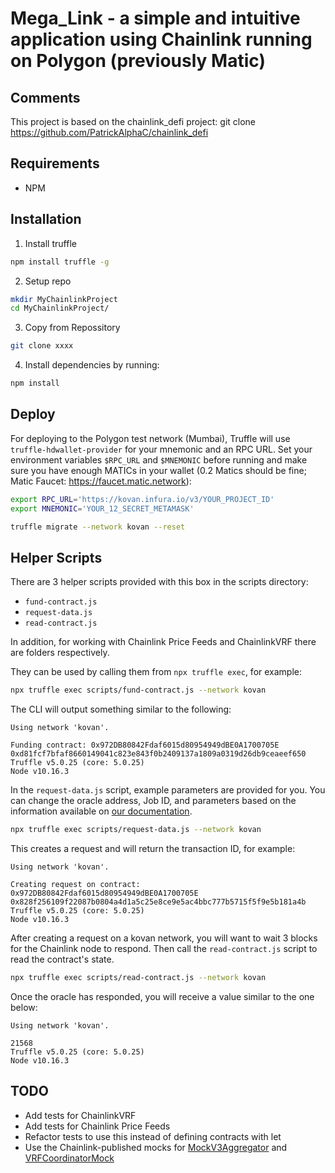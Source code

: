 # Mega_Link - a simple and intuitive application using Chainlink running on Polygon (previously Matic)

## Comments
This project is based on the chainlink_defi project:
git clone https://github.com/PatrickAlphaC/chainlink_defi

## Requirements

- NPM

## Installation

1. Install truffle

```bash
npm install truffle -g
```

2. Setup repo

```bash
mkdir MyChainlinkProject
cd MyChainlinkProject/
```

3. Copy from Repossitory

```bash
git clone xxxx
```

4. Install dependencies by running:

```bash
npm install
```

## Deploy

For deploying to the Polygon test network (Mumbai), Truffle will use `truffle-hdwallet-provider` for your mnemonic and an RPC URL. Set your environment variables `$RPC_URL` and `$MNEMONIC` before running and make sure you have enough MATICs in your wallet (0.2 Matics should be fine; Matic Faucet: https://faucet.matic.network):

```bash
export RPC_URL='https://kovan.infura.io/v3/YOUR_PROJECT_ID'
export MNEMONIC='YOUR_12_SECRET_METAMASK'

truffle migrate --network kovan --reset
```

## Helper Scripts

There are 3 helper scripts provided with this box in the scripts directory:

- `fund-contract.js`
- `request-data.js`
- `read-contract.js`

In addition, for working with Chainlink Price Feeds and ChainlinkVRF there are folders respectively. 

They can be used by calling them from `npx truffle exec`, for example:

```bash
npx truffle exec scripts/fund-contract.js --network kovan
```

The CLI will output something similar to the following:

```
Using network 'kovan'.

Funding contract: 0x972DB80842Fdaf6015d80954949dBE0A1700705E
0xd81fcf7bfaf8660149041c823e843f0b2409137a1809a0319d26db9ceaeef650
Truffle v5.0.25 (core: 5.0.25)
Node v10.16.3
```

In the `request-data.js` script, example parameters are provided for you. You can change the oracle address, Job ID, and parameters based on the information available on [our documentation](https://docs.chain.link/docs/decentralized-oracles-ethereum-mainnet/#testnets).

```bash
npx truffle exec scripts/request-data.js --network kovan
```

This creates a request and will return the transaction ID, for example:

```
Using network 'kovan'.

Creating request on contract: 0x972DB80842Fdaf6015d80954949dBE0A1700705E
0x828f256109f22087b0804a4d1a5c25e8ce9e5ac4bbc777b5715f5f9e5b181a4b
Truffle v5.0.25 (core: 5.0.25)
Node v10.16.3
```

After creating a request on a kovan network, you will want to wait 3 blocks for the Chainlink node to respond. Then call the `read-contract.js` script to read the contract's state.

```bash
npx truffle exec scripts/read-contract.js --network kovan
```

Once the oracle has responded, you will receive a value similar to the one below:

```
Using network 'kovan'.

21568
Truffle v5.0.25 (core: 5.0.25)
Node v10.16.3
```

## TODO

- Add tests for ChainlinkVRF
- Add tests for Chainlink Price Feeds
- Refactor tests to use this instead of defining contracts with let
- Use the Chainlink-published mocks for [MockV3Aggregator](https://github.com/smartcontractkit/chainlink/blob/develop/evm-contracts/src/v0.6/tests/MockV3Aggregator.sol) and [VRFCoordinatorMock](https://github.com/smartcontractkit/chainlink/blob/develop/evm-contracts/src/v0.6/tests/VRFCoordinatorMock.sol)
